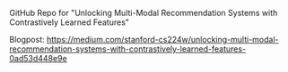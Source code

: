 GitHub Repo for "Unlocking Multi-Modal Recommendation Systems with Contrastively Learned Features"

Blogpost: https://medium.com/stanford-cs224w/unlocking-multi-modal-recommendation-systems-with-contrastively-learned-features-0ad53d448e9e
